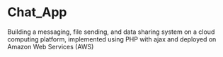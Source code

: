 # Chat_App
Building a messaging, file sending, and data sharing system on a cloud computing platform, implemented using PHP with ajax and deployed on Amazon Web Services (AWS)
